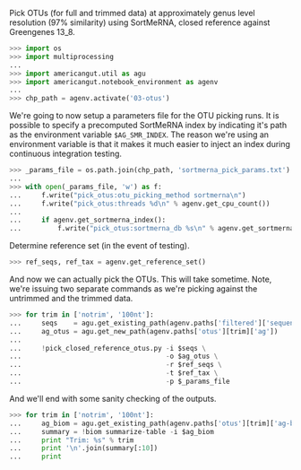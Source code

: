 Pick OTUs (for full and trimmed data) at approximately genus level resolution (97% similarity) using SortMeRNA, closed reference against Greengenes 13_8.

```python
>>> import os
>>> import multiprocessing
...
>>> import americangut.util as agu
>>> import americangut.notebook_environment as agenv
...
>>> chp_path = agenv.activate('03-otus')
```

We're going to now setup a parameters file for the OTU picking runs. It is possible to specify a precomputed SortMeRNA index by indicating it's path as the environment variable `$AG_SMR_INDEX`. The reason we're using an environment variable is that it makes it much easier to inject an index during continuous integration testing.

```python
>>> _params_file = os.path.join(chp_path, 'sortmerna_pick_params.txt')
...
>>> with open(_params_file, 'w') as f:
...     f.write("pick_otus:otu_picking_method sortmerna\n")
...     f.write("pick_otus:threads %d\n" % agenv.get_cpu_count())
...
...     if agenv.get_sortmerna_index():
...         f.write("pick_otus:sortmerna_db %s\n" % agenv.get_sortmerna_index())
```

Determine reference set (in the event of testing).

```python
>>> ref_seqs, ref_tax = agenv.get_reference_set()
```

And now we can actually pick the OTUs. This will take sometime. Note, we're issuing two separate commands as we're picking against the untrimmed and the trimmed data.

```python
>>> for trim in ['notrim', '100nt']:
...     seqs    = agu.get_existing_path(agenv.paths['filtered']['sequences-%s' % trim])
...     ag_otus = agu.get_new_path(agenv.paths['otus'][trim]['ag'])
...
...     !pick_closed_reference_otus.py -i $seqs \
...                                    -o $ag_otus \
...                                    -r $ref_seqs \
...                                    -t $ref_tax \
...                                    -p $_params_file
```

And we'll end with some sanity checking of the outputs.

```python
>>> for trim in ['notrim', '100nt']:
...     ag_biom = agu.get_existing_path(agenv.paths['otus'][trim]['ag-biom'])
...     summary = !biom summarize-table -i $ag_biom
...     print "Trim: %s" % trim
...     print '\n'.join(summary[:10])
...     print
```
